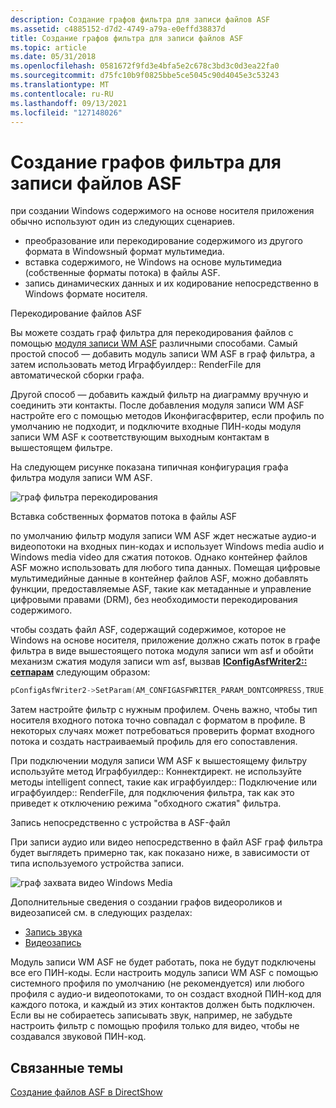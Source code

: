 ```yaml
---
description: Создание графов фильтра для записи файлов ASF
ms.assetid: c4885152-d7d2-4749-a79a-e0effd38837d
title: Создание графов фильтра для записи файлов ASF
ms.topic: article
ms.date: 05/31/2018
ms.openlocfilehash: 0581672f9fd3e4bfa5e2c678c3bd3c0d3ea22fa0
ms.sourcegitcommit: d75fc10b9f0825bbe5ce5045c90d4045e3c53243
ms.translationtype: MT
ms.contentlocale: ru-RU
ms.lasthandoff: 09/13/2021
ms.locfileid: "127148026"
---
```

# <a name="building-filter-graphs-to-write-asf-files"></a>Создание графов фильтра для записи файлов ASF

при создании Windows содержимого на основе носителя приложения обычно используют один из следующих сценариев.

-   преобразование или перекодирование содержимого из другого формата в Windowsный формат мультимедиа.
-   вставка содержимого, не Windows на основе мультимедиа (собственные форматы потока) в файлы ASF.
-   запись динамических данных и их кодирование непосредственно в Windows формате носителя.

Перекодирование файлов ASF

Вы можете создать граф фильтра для перекодирования файлов с помощью [модуля записи WM ASF](wm-asf-writer-filter.md) различными способами. Самый простой способ — добавить модуль записи WM ASF в граф фильтра, а затем использовать метод Играфбуилдер:: RenderFile для автоматической сборки графа.

Другой способ — добавить каждый фильтр на диаграмму вручную и соединить эти контакты. После добавления модуля записи WM ASF настройте его с помощью методов Иконфигасфвритер, если профиль по умолчанию не подходит, и подключите входные ПИН-коды модуля записи WM ASF к соответствующим выходным контактам в вышестоящем фильтре.

На следующем рисунке показана типичная конфигурация графа фильтра модуля записи WM ASF.

![граф фильтра перекодирования](images/asf-transcode.png)

Вставка собственных форматов потока в файлы ASF

по умолчанию фильтр модуля записи WM ASF ждет несжатые аудио-и видеопотоки на входных пин-кодах и использует Windows media audio и Windows media video для сжатия потоков. Однако контейнер файлов ASF можно использовать для любого типа данных. Помещая цифровые мультимедийные данные в контейнер файлов ASF, можно добавлять функции, предоставляемые ASF, такие как метаданные и управление цифровыми правами (DRM), без необходимости перекодирования содержимого.

чтобы создать файл ASF, содержащий содержимое, которое не Windows на основе носителя, приложение должно сжать поток в графе фильтра в виде вышестоящего потока модуля записи wm asf и обойти механизм сжатия модуля записи wm asf, вызвав [**IConfigAsfWriter2:: сетпарам**](/previous-versions/windows/desktop/api/Dshowasf/nf-dshowasf-iconfigasfwriter2-setparam) следующим образом:


```C++
pConfigAsfWriter2->SetParam(AM_CONFIGASFWRITER_PARAM_DONTCOMPRESS,TRUE,0)
```



Затем настройте фильтр с нужным профилем. Очень важно, чтобы тип носителя входного потока точно совпадал с форматом в профиле. В некоторых случаях может потребоваться проверить формат входного потока и создать настраиваемый профиль для его сопоставления.

При подключении модуля записи WM ASF к вышестоящему фильтру используйте метод Играфбуилдер:: Коннектдирект. не используйте методы intelligent connect, такие как играфбуилдер:: Подключение или играфбуилдер:: RenderFile, для подключения фильтра, так как это приведет к отключению режима "обходного сжатия" фильтра.

Запись непосредственно с устройства в ASF-файл

При записи аудио или видео непосредственно в файл ASF граф фильтра будет выглядеть примерно так, как показано ниже, в зависимости от типа используемого устройства записи.

![граф захвата видео Windows Media](images/asf-webcam.png)

Дополнительные сведения о создании графов видеороликов и видеозаписей см. в следующих разделах:

-   [Запись звука](audio-capture.md)
-   [Видеозапись](video-capture.md)

Модуль записи WM ASF не будет работать, пока не будут подключены все его ПИН-коды. Если настроить модуль записи WM ASF с помощью системного профиля по умолчанию (не рекомендуется) или любого профиля с аудио-и видеопотоками, то он создаст входной ПИН-код для каждого потока, и каждый из этих контактов должен быть подключен. Если вы не собираетесь записывать звук, например, не забудьте настроить фильтр с помощью профиля только для видео, чтобы не создавался звуковой ПИН-код.

## <a name="related-topics"></a>Связанные темы

<dl> <dt>

[Создание файлов ASF в DirectShow](creating-asf-files-in-directshow.md)
</dt> </dl>

 

 



